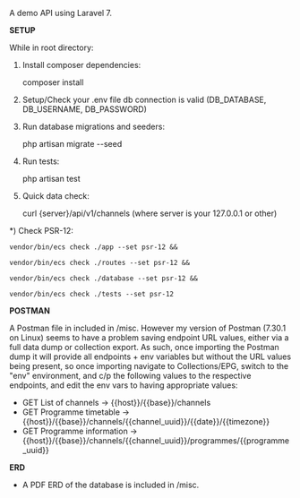 A demo API using Laravel 7.

**SETUP**

While in root directory:

1) Install composer dependencies:

    composer install

2) Setup/Check your .env file db connection is valid (DB_DATABASE, DB_USERNAME, DB_PASSWORD)

3) Run database migrations and seeders:

    php artisan migrate --seed

4) Run tests:

    php artisan test

6) Quick data check:

    curl {server}/api/v1/channels (where server is your 127.0.0.1 or other)
    
*) Check PSR-12:

    vendor/bin/ecs check ./app --set psr-12 &&
    
    vendor/bin/ecs check ./routes --set psr-12 &&
    
    vendor/bin/ecs check ./database --set psr-12 &&
    
    vendor/bin/ecs check ./tests --set psr-12

**POSTMAN**

A Postman file in included in /misc. However my version of Postman (7.30.1 on Linux) seems to have a problem saving endpoint URL values, either via a full data dump or collection export. As such, once importing the Postman dump it will provide all endpoints + env variables but without the URL values being present, so once importing navigate to Collections/EPG, switch to the "env" environment, and c/p the following values to the respective endpoints, and edit the env vars to having appropriate values:

 - GET List of channels -> {{host}}/{{base}}/channels
 - GET Programme timetable ->
   {{host}}/{{base}}/channels/{{channel_uuid}}/{{date}}/{{timezone}}
 - GET Programme information ->
   {{host}}/{{base}}/channels/{{channel_uuid}}/programmes/{{programme_uuid}}

**ERD**

* A PDF ERD of the database is included in /misc.

